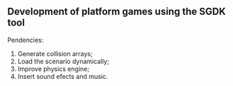 ## Development of platform games using the SGDK tool

Pendencies:
1. Generate collision arrays;
2. Load the scenario dynamically;
3. Improve physics engine;
4. Insert sound efects and music.
